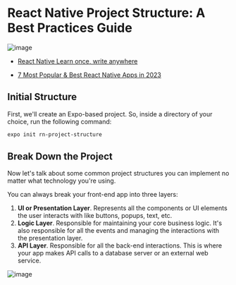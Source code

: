# React Native Project Structure: A Best Practices Guide

![image](https://assets-global.website-files.com/62cee6c92b9c3a6e6cab65e3/62e8465d4a23eff07d9ba23b_62504998a2838547106eca9d_Screen-Shot-2022-04-01-at-21.37.43-e1648818456813.png)

-   [React Native Learn once, write anywhere](https://reactnative.dev/)

-   [7 Most Popular & Best React Native Apps in 2023](https://www.linkedin.com/pulse/7-most-popular-best-react-native-apps-2023-openxcell/)

## Initial Structure

First, we'll create an Expo-based project. So, inside a directory of your choice, run the following command:

```bash
expo init rn-project-structure
```

## Break Down the Project

Now let's talk about some common project structures you can implement no matter what technology you're using.

You can always break your front-end app into three layers:

1. **UI or Presentation Layer**. Represents all the components or UI elements the user interacts with like buttons, popups, text, etc.
2. **Logic Layer**. Responsible for maintaining your core business logic. It's also responsible for all the events and managing the interactions with the presentation layer.
3. **API Layer**. Responsible for all the back-end interactions. This is where your app makes API calls to a database server or an external web service.

![image](https://assets-global.website-files.com/62cee6c92b9c3a6e6cab65e3/62e8465d4a23ef84e69ba239_625049da7f721f86e7afe02a_Screen-Shot-2022-04-01-at-21.37.43-e1648818456813.png)

